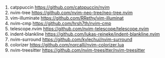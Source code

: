 
1. catppuccin https://github.com/catppuccin/nvim
2. nvim-tree https://github.com/nvim-neo-tree/neo-tree.nvim
3. vim-illuminate https://github.com/RRethy/vim-illuminat
4. nvim-cmp https://github.com/hrsh7th/nvim-cmp
5. telescope.nvim https://github.com/nvim-telescope/telescope.nvim
6. indent-blankline https://github.com/lukas-reineke/indent-blankline.nvim
7. nvim-surround https://github.com/kylechui/nvim-surround
8. colorizer https://github.com/norcalli/nvim-colorizer.lua
9. nvim-treesitter https://github.com/nvim-treesitter/nvim-treesitter

